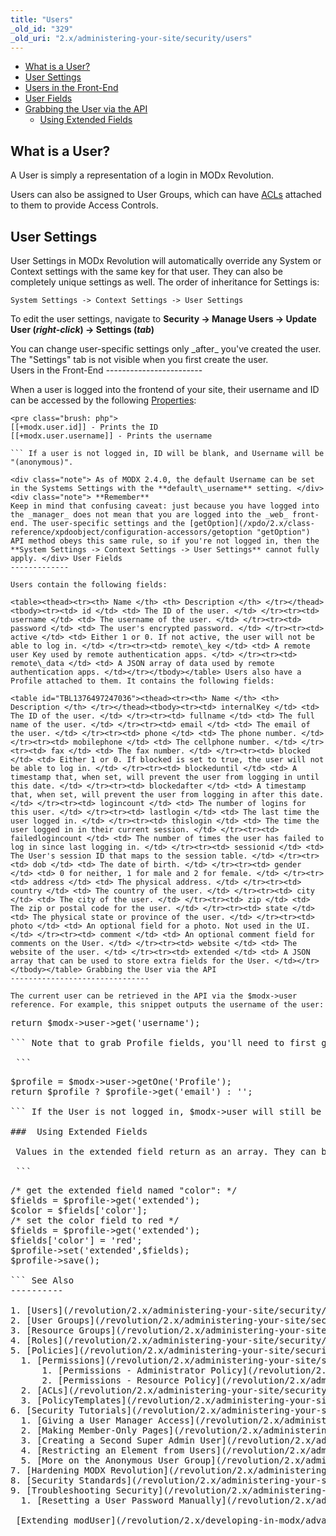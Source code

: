 ```yaml
---
title: "Users"
_old_id: "329"
_old_uri: "2.x/administering-your-site/security/users"
---
```


- [What is a User?](#Users-WhatisaUser?)
- [User Settings](#Users-UserSettings)
- [Users in the Front-End](#Users-UsersintheFrontEnd)
- [User Fields](#Users-UserFields)
- [Grabbing the User via the API](#Users-GrabbingtheUserviatheAPI)
  - [Using Extended Fields](#Users-UsingExtendedFields)

 What is a User? 
-----------------

 A User is simply a representation of a login in MODx Revolution.

 Users can also be assigned to User Groups, which can have [ACLs](/revolution/2.x/administering-your-site/security/policies/acls "ACLs") attached to them to provide Access Controls.

 User Settings 
---------------

 User Settings in MODx Revolution will automatically override any System or Context settings with the same key for that user. They can also be completely unique settings as well. The order of inheritance for Settings is:

`System Settings -> Context Settings -> User Settings`

 To edit the user settings, navigate to **Security -> Manage Users -> Update User (_right-click_) -> Settings (_tab_)**

<div class="warning"> You can change user-specific settings only _after_ you've created the user. The "Settings" tab is not visible when you first create the user. </div> Users in the Front-End 
------------------------

 When a user is logged into the frontend of your site, their username and ID can be accessed by the following [Properties](/revolution/2.x/making-sites-with-modx/customizing-content/properties-and-property-sets "Properties and Property Sets"):

 ```
<pre class="brush: php">
[[+modx.user.id]] - Prints the ID
[[+modx.user.username]] - Prints the username

``` If a user is not logged in, ID will be blank, and Username will be "(anonymous)".

<div class="note"> As of MODX 2.4.0, the default Username can be set in the Systems Settings with the **default\_username** setting. </div><div class="note"> **Remember**   
 Keep in mind that confusing caveat: just because you have logged into the _manager_ does not mean that you are logged into the _web_ front-end. The user-specific settings and the [getOption](/xpdo/2.x/class-reference/xpdoobject/configuration-accessors/getoption "getOption") API method obeys this same rule, so if you're not logged in, then the **System Settings -> Context Settings -> User Settings** cannot fully apply. </div> User Fields 
-------------

 Users contain the following fields:

 <table><thead><tr><th> Name </th> <th> Description </th> </tr></thead><tbody><tr><td> id </td> <td> The ID of the user. </td> </tr><tr><td> username </td> <td> The username of the user. </td> </tr><tr><td> password </td> <td> The user's encrypted password. </td> </tr><tr><td> active </td> <td> Either 1 or 0. If not active, the user will not be able to log in. </td> </tr><tr><td> remote\_key </td> <td> A remote user Key used by remote authentication apps. </td> </tr><tr><td> remote\_data </td> <td> A JSON array of data used by remote authentication apps. </td></tr></tbody></table> Users also have a Profile attached to them. It contains the following fields:

 <table id="TBL1376497247036"><thead><tr><th> Name </th> <th> Description </th> </tr></thead><tbody><tr><td> internalKey </td> <td> The ID of the user. </td> </tr><tr><td> fullname </td> <td> The full name of the user. </td> </tr><tr><td> email </td> <td> The email of the user. </td> </tr><tr><td> phone </td> <td> The phone number. </td> </tr><tr><td> mobilephone </td> <td> The cellphone number. </td> </tr><tr><td> fax </td> <td> The fax number. </td> </tr><tr><td> blocked </td> <td> Either 1 or 0. If blocked is set to true, the user will not be able to log in. </td> </tr><tr><td> blockeduntil </td> <td> A timestamp that, when set, will prevent the user from logging in until this date. </td> </tr><tr><td> blockedafter </td> <td> A timestamp that, when set, will prevent the user from logging in after this date. </td> </tr><tr><td> logincount </td> <td> The number of logins for this user. </td> </tr><tr><td> lastlogin </td> <td> The last time the user logged in. </td> </tr><tr><td> thislogin </td> <td> The time the user logged in in their current session. </td> </tr><tr><td> failedlogincount </td> <td> The number of times the user has failed to log in since last logging in. </td> </tr><tr><td> sessionid </td> <td> The User's session ID that maps to the session table. </td> </tr><tr><td> dob </td> <td> The date of birth. </td> </tr><tr><td> gender </td> <td> 0 for neither, 1 for male and 2 for female. </td> </tr><tr><td> address </td> <td> The physical address. </td> </tr><tr><td> country </td> <td> The country of the user. </td> </tr><tr><td> city </td> <td> The city of the user. </td> </tr><tr><td> zip </td> <td> The zip or postal code for the user. </td> </tr><tr><td> state </td> <td> The physical state or province of the user. </td> </tr><tr><td> photo </td> <td> An optional field for a photo. Not used in the UI. </td> </tr><tr><td> comment </td> <td> An optional comment field for comments on the User. </td> </tr><tr><td> website </td> <td> The website of the user. </td> </tr><tr><td> extended </td> <td> A JSON array that can be used to store extra fields for the User. </td></tr></tbody></table> Grabbing the User via the API 
-------------------------------

 The current user can be retrieved in the API via the $modx->user reference. For example, this snippet outputs the username of the user:

 ```
<pre class="brush: php">
return $modx->user->get('username');

``` Note that to grab Profile fields, you'll need to first get the modUserProfile object via the Profile alias. For example, this snippet grabs the email of the user and returns it:

 ```
<pre class="brush: php">
$profile = $modx->user->getOne('Profile');
return $profile ? $profile->get('email') : '';

``` If the User is not logged in, $modx->user will still be available as an object, but will return 0 as the ID and (Anonymous) as the username.

###  Using Extended Fields 

 Values in the extended field return as an array. They can be manipulated like so:

 ```
<pre class="brush: php">
/* get the extended field named "color": */
$fields = $profile->get('extended');
$color = $fields['color'];
/* set the color field to red */
$fields = $profile->get('extended');
$fields['color'] = 'red';
$profile->set('extended',$fields);
$profile->save();

``` See Also 
----------

1. [Users](/revolution/2.x/administering-your-site/security/users)
2. [User Groups](/revolution/2.x/administering-your-site/security/user-groups)
3. [Resource Groups](/revolution/2.x/administering-your-site/security/resource-groups)
4. [Roles](/revolution/2.x/administering-your-site/security/roles)
5. [Policies](/revolution/2.x/administering-your-site/security/policies)
  1. [Permissions](/revolution/2.x/administering-your-site/security/policies/permissions)
      1. [Permissions - Administrator Policy](/revolution/2.x/administering-your-site/security/policies/permissions/permissions-administrator-policy)
      2. [Permissions - Resource Policy](/revolution/2.x/administering-your-site/security/policies/permissions/permissions-resource-policy)
  2. [ACLs](/revolution/2.x/administering-your-site/security/policies/acls)
  3. [PolicyTemplates](/revolution/2.x/administering-your-site/security/policies/policytemplates)
6. [Security Tutorials](/revolution/2.x/administering-your-site/security/security-tutorials)
  1. [Giving a User Manager Access](/revolution/2.x/administering-your-site/security/security-tutorials/giving-a-user-manager-access)
  2. [Making Member-Only Pages](/revolution/2.x/administering-your-site/security/security-tutorials/making-member-only-pages)
  3. [Creating a Second Super Admin User](/revolution/2.x/administering-your-site/security/security-tutorials/creating-a-second-super-admin-user)
  4. [Restricting an Element from Users](/revolution/2.x/administering-your-site/security/security-tutorials/restricting-an-element-from-users)
  5. [More on the Anonymous User Group](/revolution/2.x/administering-your-site/security/security-tutorials/more-on-the-anonymous-user-group)
7. [Hardening MODX Revolution](/revolution/2.x/administering-your-site/security/hardening-modx-revolution)
8. [Security Standards](/revolution/2.x/administering-your-site/security/security-standards)
9. [Troubleshooting Security](/revolution/2.x/administering-your-site/security/troubleshooting-security)
  1. [Resetting a User Password Manually](/revolution/2.x/administering-your-site/security/troubleshooting-security/resetting-a-user-password-manually)

 [Extending modUser](/revolution/2.x/developing-in-modx/advanced-development/extending-moduser "Extending modUser")